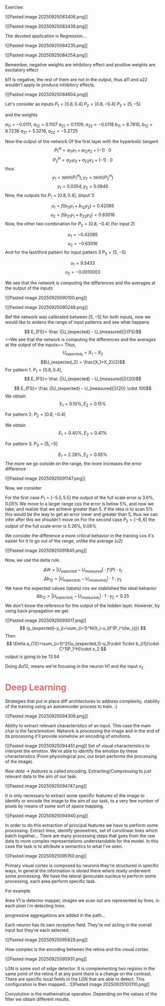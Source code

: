 Exercise:

![[Pasted image 20250925083406.png]]

![[Pasted image 20250925083438.png]]

The devoted application is Regression...

![[Pasted image 20250925084235.png]]

![[Pasted image 20250925084254.png]]

Remember, negative weights are inhibitory effect and positive weights are excitatory effect

b11 is negative, the rest of them are not in the output, thus a11 and a22 wouldn't apply to produce inhibitory effects.

![[Pasted image 20250925084604.png]]

Let's consider as inputs
$P_1 = [0.8, 0.4]$ $P_2 = [0.8, -0.4]$ $P_3 = [ 5, -5]$

and the weights

$a_{11} = -0.0111$, $a_{12}= 0.1107$ $a_{21} = 0.1109$, $a_{22}=-0.0118$
$b_{11} = 8.7810$, $b_{12}= 8.7236$ $a_{21} = 5.3216$, $a_{22}=-5.2725$

Now the output of the network 
Of the first layer with the hyperbolic tangent
$$
P_{1}^{H}= a_{11}x_{1}+a_{12}x_{2}+(-1)\cdot0
$$
$$
P_{2}^{H}= a_{21}x_{2}+a_{22}x_{2}+(-1)\cdot0
$$
thus
$$
y_1=tanh(P_1^H), y_2=tanh(P_2^H)
$$
$$
y_1 = 0.0354, y_2 = 0.0840
$$
Now, the outputs for $P_1 = [0.8, 0.4]$, (input 1)

$$
u_1 = f(b_{11}y_1+b_{12}y_2) = 0.42085
$$
$$
u_2 = f(b_{21}y_1+b_{22}y_2) = 0.63016
$$
Now, the other two combination for $P_2 = [0.8, -0.4]$ (for input 2)

$$
u_1 = -0.42085
$$
$$
u_2 = -0.63016
$$
And for the last/third pattern for input pattern 3 $P_3 = [ 5, -5]$

$$
u_1 = 9.5433
$$
$$
u_2 = -0.0010003
$$

We see that the network is computing the differences and the averages at the output of the inputs 

![[Pasted image 20250925090100.png]]

![[Pasted image 20250925090248.png]]

Bef the network was calibrated between $[5,-5]$ for both inputs, now we would like to widens the range of input patterns and see what happens

$$
E_{FS}= \frac {|U_{expected} - U_{measured}|}{FS}$$
==We see that the network is computing the differences and the averages at the output of the inputs==
Thus,
$$U_{expected_1} = X_1-X_2$$
$$U_{expected_2} = \frac{X_1+X_2}{2}$$
For pattern 1. $P_1 = [0.8, 0.4]$,
$$
E_{FS}= \frac {|U_{expected} - U_{measured}|}{20}$$

$$
E_{FS}= \frac {|U_{expected} - U_{measured}|}{20} \cdot 100$$
We obtain 
$$
E_1 = 0.10\%, E_2=0.15\%
$$

For pattern 2. $P_2 = [0.8, -0.4]$

We obtain 
$$
E_1 = 0.40\%, E_2=0.41\%
$$

For pattern 3.  $P_3 = [ 5, -5]$

$$
E_1 = 2.28\%, E_2=0.05\%
$$
The more we go outside on the range, the more increases the error difference 


![[Pasted image 20250925091147.png]]

Now, we consider 

For the first case $P_1= [-5.5,5.5]$ the output of the full scale error is $3.6 \%, 0.05\%$
We move to a larger range cos the error is below 5%, and now we take, and realize that we achieve greater than 5. If the idea is to scan 5% this would be the way to get an error lower and greater than 5, thus we can infer after this we shouldn't move on
For the second case $P_2 = [-6, 6]$ the output of the full scale error is $5.26\%, 0.06\%$

We consider the difference a more critical behavior in the training cos it's easier for it to go out of the range, unlike the average (u2)

![[Pasted image 20250925091845.png]]


Now, we use the delta rule. 

$$
\Delta W = |U_{expected} - U_{measured}|\cdot f'(P)\cdot x_j
$$
$$
\Delta b_{12}= |U_{expected_1} - U_{measured_1}|\cdot 1\cdot y_2
$$
We have the expected values (labels) cos we stablished the ideal behavior
$$
\Delta b_{12}= |U_{expected_1} - U_{measured_1}|\cdot 1\cdot y_2=0.25 
$$
We don't know the reference for the output of the hidden layer. However, by using back propagation we get.



![[Pasted image 20250925093017.png]]
$$
(y_{expected}-y_j)=\sum_{i=1}^N((t_i-u_i)f'(P_i^o)w_{ij})
$$
Then
$$
\Delta a_{12}=\sum_{i=1}^2((u_{expected_1}-u_1)\cdot 1\cdot b_{i1})\cdot C^1(P_1^H)\cdot x_2
$$
output is going to be 13.94

Doing $\Delta a12$, means we're focusing in the neuron H1 and the input $x_2$

# <span style="color:rgb(223, 109, 109)">Deep Learning</span> 

Strategies that put in place diff architectures to address complexity, stability of the training using an autoencoder process to train. :)

![[Pasted image 20250925094309.png]]

Ability to extract relevant characteristics of an input. This case the main char is the face/emotion. Network is processing the image and in the end of its processing it'll provide somehow an encoding of emotions.

![[Pasted image 20250925094451.png]]
Set of visual characteristics to interpret the emotion. We're able to identify the emotion by these characteristics (From physiological pov, our brain performs the processing of the image). 

*Raw data $\rightarrow$ features* is called encoding. Extracting/Compressing to just relevant data to the aim of our task. 

![[Pasted image 20250925094747.png]]

It is only necessary to extract some specific features of the image to identify or encode the image to the aim of our task, to a very few number of pixels by means of some sort of space mapping. 

![[Pasted image 20250925094940.png]]

In order to do this extraction of principal features we have to perform some processing. Extract lines, identify geometries, set of curvilinear lines which batch together... There are many processing steps that goes from the raw data to more complex representations understandable for the model. In this case the task is to attribute a semantics to what I've seen. 

![[Pasted image 20250925095150.png]]

Primary visual cortex is composed by neurons they're structured in specific ways, in general the information is stored there where ready underwent some processing. We have the lateral geniculate nucleus to perform some processing, each area perform specific task.

For example 

Area V1 is detector mapper, images we scan out are represented by lines, in each pixel i'm detecting lines.

progressive aggregations are added in the path...

Each neuron has its own receptive field. They're not acting in the overall input but they're each selected. 

![[Pasted image 20250925095829.png]]


How complex is the encoding between the retina and the visual cortex.

![[Pasted image 20250925095931.png]]

LGN is some sort of edge detector. It is complementing two regions in the same point of the retina if at any point there is a change on the contrast. There are specific local fields in the LGN that are able to detect. This configuration is then mapped...
![[Pasted image 20250925100110.png]]

Convolution is the mathematical operation. Depending on the values of the filter we obtain different results. 

